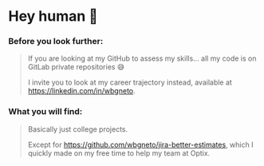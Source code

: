 # Hey human 👋

### Before you look further:
  
> If you are looking at my GitHub to assess my skills... all my code is on GitLab private repositories 😅  
>       
> I invite you to look at my career trajectory instead, available at https://linkedin.com/in/wbgneto.  

### What you will find:
  
> Basically just college projects.  
>     
> Except for https://github.com/wbgneto/jira-better-estimates, which I quickly made on my free time to help my team at Optix.
